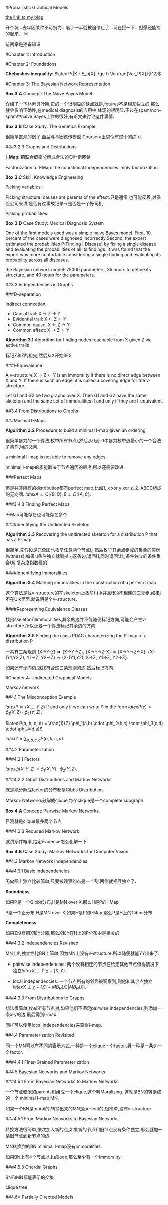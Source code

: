 #Probailistic Graphical Models

[the link to my blog](http://www.freopen.com/?p=10846)

开个坑...去年因某种不可抗力...追了一半就被迫停止了...现在捡一下...但愿还能捡的起来... lol

前两章是预备知识

#Chapter 1: Introduction

#Chapter 2: Foundations

**Chebyshev inequality**: $latex P(|X - E_p[X]| \ge t) \le \frac{Var_P[X]}{t^2}$

#Chapter 3: The Bayesian Network Representation

**Box 3.A** Concept: The Naive Bayes Model

介绍了一下朴素贝叶斯,它的一个很明显的缺点就是,fetures不是相互独立的,那么就会影响正确性,在medical diagnosis的应用中,体现的很明显.不过在spam/non-spam中naive Bayes工作的很好,有论文来讨论这件事情.

**Box 3.B** Case Study: The Genetics Example

很简单直观的例子,血型与基因遗传模型.Coursera上貌似有这个的练习.

###3.2.3 Graphs and Distributions

**I-Map**: 把联合概率分解成合法的贝叶斯网络

Factorization to I-Map: the conditional Independencies imply factorization

**Box 3.C** Skill: Knowledge Engineering

Picking variables:

Picking structure: causes are parents of the effect.只是通常,也可能反着,对保险公司来讲,是否有过事故记录->是否是一个好司机

Picking probabilities:

**Box 3.D** Case Study: Medical Diagnosis System

One of the first models used was a simple naive Bayes model. First, 10 percent of the cases were diagnosed incorrectly.Second, the expert estimated the probabilities P(Finding | Disease) by fixing a single disease and evaluating the probabilities of all its findings. It was found that the expert was more confortable considering a single finding and evaluating its probability across all diseases.

the Bayesian network model: 75000 parameters, 35 hours to define its structure, and 40 hours for the parameters.

##3.3 Independencies in Graphs

###D-separation

Indirect connection:
  * Causal trail: X -> Z -> Y
  * Evidential trail: X <- Z <- Y
  * Common cause: X <- Z -> Y
  * Common effect: X -> Z <- Y

**Algorithm 3.1** Algorithm for finding nodes reachable from X given Z via active trails

标记Z和Z的祖先,然后从X开始BFS

###I-Equivalence

A v-structure X -> Z <- Y is an immorality if there is no direct edge between X and Y. If there is such an edge, it is called a covering edge for the v-structure.

Let G1 and G2 be two graphs over X. Then G1 and G2 have the same skeleton and the same set of immoralities if and only if they are I-equivalent.

##3.4 From Distributions to Graphs

###Minimal I-Maps

**Algorithm 3.2** Procedure to build a minimal I-map given an ordering

很简单暴力的一个算法,枚举所有节点i,然后从0到i-1中暴力枚举选最小的一个合法子集作为i的父亲.

a minimal I-map is not able to remove any edges.

minimal I-map的质量取决于节点遍历的顺序,所以还需要改进.

###Perfect Maps

但是并非所有的distribution都有perfect map,比如1, x xor y xor z. 2. ABCD组成的无向图. $latex A \perp C | \{B, D\}, B \perp D | \{A, C\}$.

###3.4.3 Finding Perfect Maps

P-Map可能存在也可能存在多个.

####Identifying the Undirected Skeleton

**Algorithm 3.3** Recovering the undirected skeleton for a distribution P that has a P-map

很简单,先假设是完全图H,枚举任意两个节点i,j.然后枚举其余点组成的集合的实例(witness),如果i,j条件独立就删掉i-j这条边,返回H,同时返回让i,j条件独立的条件集合Uij.复杂度指数级的.

####Idnentifying Immoralities

**Algorithm 3.4** Marking immoralities in the construction of a perfecrt map

这个算法是找v-structure的在skeleton上枚举i-j-k并且i和k不相连的三元组,如果j不在Uik里面,就说明是个v-structure.

####Representing Equivalence Classes

找出skeleton和immoralities,其余的边并不能随便标记方向,可能会产生v-structure.所以还要一个算法标记其余边的方向.

**Algorithm 3.5** Finding the class PDAG characterizing the P-map of a distribution P

一共有三条规则 {X->Y-Z} => {X->Y->Z}, {X->Y->Z-X} => {X->Y->Z<-X}, {X-(Y1,Y2,Z), Y1->Z, Y2->Z} => {X-(Y1,Y2), X->Z, Y1->Z, Y2->Z}.

如果还有无向边,就找符合这三条规则的边,然后标记方向.

#Chapter 4: Undirected Graphical Models

Markov network

##4.1 The Misconception Example

$latex P \models (X \perp Y | Z)$ if and only if we can write P in the form $latex P(\chi) = \phi_1(X,Z) \cdot \phi_2(Y,Z)$.

$latex P(a, b, c, d) = \frac{1}{Z} \phi_1(a,b) \cdot \phi_2(b,c) \cdot \phi_3(c,d) \cdot \phi_4(d,a)$.

$latex Z = \sum_{a,b,c,d}P(a, b, c, d)$.

##4.2 Parameterization

###4.2.1 Factors

$latex \psi(X,Y,Z) = \phi_1(X,Y) \cdot \phi_2(Y,Z)$.

###4.2.2 Gibbs Distributions and Markov Networks

就是能分解成factor的分布都是Gibbs Distribution.

Markov Networks分解成clique,每个clique是一个complete subgraph.

**Box 4.A** Concept: Pairwise Markov Networks.

目测就是clique最多两个节点

###4.2.3 Reduced Markov Network

就讲条件概率,给定evidence怎么化解一下.

**Box 4.B** Case Study: Markov Networks for Computer Vision.

##4.3 Markov Network Independencies

###4.3.1 Basic Independencies

无向图上独立比较简单,只要被观察的点是一个割,两侧就相互独立了.

**Soundness**

如果P是一个Gibbs分布,H是MN over X,那么H是P的I-Map

P是一个正分布,H是MN over X,如果H是P的I-Map,那么P是H上的Gibbs分布

**Completeness**

如果Z没有把X和Y分离,那么X和Y在H上的P分布中是相关的.

###4.3.2 Independencies Revisited

MN上的独立性比BN上简单,因为MN上没有v-structure.所以随便就能YY出来了.

  * pairwise independencies: 两个没有相连的节点在给定其他节点值得情况下独立$latex X \perp Y | \chi - \{X,Y\}$.

  * local independencies: 一个节点所有的邻居被观察到,则他和其余点独立$latex X \perp \chi - \{X\} -MB_H(X) | MB_H(X)$.

###4.3.3 From Distributions to Graphs

想法很简单,枚举所有节点对,如果他们不满足pairwise independencies,则添加一条x-y的边,最后得到I-map.

同样可以使用local independencies来获得I-map.

##4.4 Parameterization Revisited

同一个MN可以有不同的表示方式,一种是一个clique一个factor,另一种是一条边一个factor.

###4.4.1 Finer-Grained Parameterization

##4.5 Bayesian Networks and Markov Networks

###4.5.1 From Bayesian Networks to Markov Networks

一个节点和他的parents们组成一个clique,这个叫Moralizing. 这就是BN的转换成的一个 minimal I-map MN.

如果一个BN是moral的,转换出来的MN是perfect的,很简单,没有v-structure.

###4.5.1 From Markov Networks to Bayesian Networks

转换方法很简单,依次加入新的点,如果新的节点和旧节点没有条件独立,那么就加一条旧节点到新节点的边.

MN转换到的BN minimal I-map没有immoralities.

如果BN上有4个节点以上的loop,那么至少有一个immorality.

###4.5.3 Chordal Graphs

BN和MN都能表示的交集

clique tree

##4.6* Partially Directed Models
